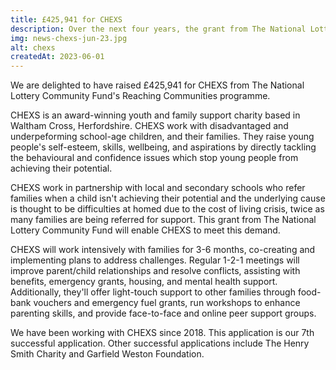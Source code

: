 ```yaml
---
title: £425,941 for CHEXS
description: Over the next four years, the grant from The National Lottery Community Fund will support over 600 families to address challenges caused by the cost of living crisis.
img: news-chexs-jun-23.jpg
alt: chexs
createdAt: 2023-06-01
---
```


We are delighted to have raised £425,941 for CHEXS from The National Lottery Community Fund's Reaching Communities programme.

CHEXS is an award-winning youth and family support charity based in Waltham Cross, Herfordshire. CHEXS work with disadvantaged and underpeforming school-age children, and their families. They raise young people's self-esteem, skills, wellbeing, and aspirations by directly tackling the behavioural and confidence issues which stop young people from achieving their potential.

CHEXS work in partnership with local and secondary schools who refer families when a child isn't achieving their potential and the underlying cause is thought to be difficulties at homed due to the cost of living crisis, twice as many families are being referred for support. This grant from The National Lottery Community Fund will enable CHEXS to meet this demand. 

CHEXS will work intensively with families for 3-6 months, co-creating and implementing plans to address challenges. Regular 1-2-1 meetings will improve parent/child relationships and resolve conflicts, assisting with benefits, emergency grants, housing, and mental health support. Additionally, they'll offer light-touch support to other families through food-bank vouchers and emergency fuel grants, run workshops to enhance parenting skills, and provide face-to-face and online peer support groups.

We have been working with CHEXS since 2018. This application is our 7th successful application. Other successful applications include The Henry Smith Charity and Garfield Weston Foundation.
